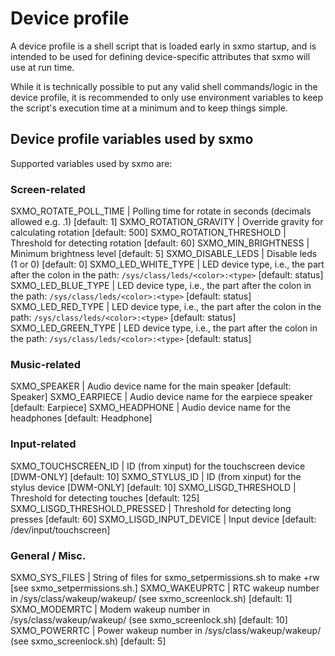 # Device profile

A device profile is a shell script that is loaded early in sxmo startup, and is
intended to be used for defining device-specific attributes that sxmo will use
at run time.

While it is technically possible to put any valid shell commands/logic in the
device profile, it is recommended to only use environment variables to keep the
script's execution time at a minimum and to keep things simple.

## Device profile variables used by sxmo
Supported variables used by sxmo are:

### Screen-related
SXMO_ROTATE_POLL_TIME		| Polling time for rotate in seconds (decimals allowed e.g. .1) [default: 1]
SXMO_ROTATION_GRAVITY		| Override gravity for calculating rotation [default: 500]
SXMO_ROTATION_THRESHOLD		| Threshold for detecting rotation [default: 60]
SXMO_MIN_BRIGHTNESS		| Minimum brightness level [default: 5]
SXMO_DISABLE_LEDS		| Disable leds (1 or 0) [default: 0]
SXMO_LED_WHITE_TYPE		| LED device type, i.e., the part after the colon in the path: `/sys/class/leds/<color>:<type>` [default: status]
SXMO_LED_BLUE_TYPE		| LED device type, i.e., the part after the colon in the path: `/sys/class/leds/<color>:<type>` [default: status]
SXMO_LED_RED_TYPE		| LED device type, i.e., the part after the colon in the path: `/sys/class/leds/<color>:<type>` [default: status]
SXMO_LED_GREEN_TYPE		| LED device type, i.e., the part after the colon in the path: `/sys/class/leds/<color>:<type>` [default: status]

### Music-related
SXMO_SPEAKER			| Audio device name for the main speaker [default: Speaker]
SXMO_EARPIECE			| Audio device name for the earpiece speaker [default: Earpiece]
SXMO_HEADPHONE			| Audio device name for the headphones [default: Headphone]

### Input-related
SXMO_TOUCHSCREEN_ID 		| ID (from xinput) for the touchscreen device [DWM-ONLY] [default: 10]
SXMO_STYLUS_ID			| ID (from xinput) for the stylus device [DWM-ONLY] [default: 10]
SXMO_LISGD_THRESHOLD		| Threshold for detecting touches [default: 125]
SXMO_LISGD_THRESHOLD_PRESSED	| Threshold for detecting long presses [default: 60]
SXMO_LISGD_INPUT_DEVICE		| Input device [default: /dev/input/touchscreen]

### General / Misc.
SXMO_SYS_FILES			| String of files for sxmo_setpermissions.sh to make +rw [see sxmo_setpermissions.sh.]
SXMO_WAKEUPRTC			| RTC wakeup number in /sys/class/wakeup/wakeup<number>/ (see sxmo_screenlock.sh) [default: 1]
SXMO_MODEMRTC			| Modem wakeup number in /sys/class/wakeup/wakeup<number>/ (see sxmo_screenlock.sh) [default: 10]
SXMO_POWERRTC			| Power wakeup number in /sys/class/wakeup/wakeup<number>/ (see sxmo_screenlock.sh) [default: 5]
